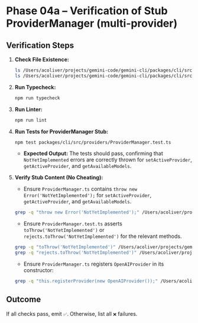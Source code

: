 # Phase 04a – Verification of Stub ProviderManager (multi-provider)

## Verification Steps

1.  **Check File Existence:**
    ```bash
    ls /Users/acoliver/projects/gemini-code/gemini-cli/packages/cli/src/providers/ProviderManager.ts
    ls /Users/acoliver/projects/gemini-code/gemini-cli/packages/cli/src/providers/ProviderManager.test.ts
    ```
2.  **Run Typecheck:**
    ```bash
    npm run typecheck
    ```
3.  **Run Linter:**
    ```bash
    npm run lint
    ```
4.  **Run Tests for ProviderManager Stub:**

    ```bash
    npm test packages/cli/src/providers/ProviderManager.test.ts
    ```
    - **Expected Output:** The tests should pass, confirming that `NotYetImplemented` errors are correctly thrown for `setActiveProvider`, `getActiveProvider`, and `getAvailableModels`.

5.  **Verify Stub Content (No Cheating):**
    - Ensure `ProviderManager.ts` contains `throw new Error('NotYetImplemented');` for `setActiveProvider`, `getActiveProvider`, and `getAvailableModels`.

    ```bash
    grep -q "throw new Error('NotYetImplemented');" /Users/acoliver/projects/gemini-code/gemini-cli/packages/cli/src/providers/ProviderManager.ts
    ```
    - Ensure `ProviderManager.test.ts` asserts `toThrow('NotYetImplemented')` or `rejects.toThrow('NotYetImplemented')` for the relevant methods.

    ```bash
    grep -q "toThrow('NotYetImplemented')" /Users/acoliver/projects/gemini-code/gemini-cli/packages/cli/src/providers/ProviderManager.test.ts
    grep -q "rejects.toThrow('NotYetImplemented')" /Users/acoliver/projects/gemini-code/gemini-cli/packages/cli/src/providers/ProviderManager.test.ts
    ```
    - Ensure `ProviderManager.ts` registers `OpenAIProvider` in its constructor:

    ```bash
    grep -q "this.registerProvider(new OpenAIProvider());" /Users/acoliver/projects/gemini-code/gemini-cli/packages/cli/src/providers/ProviderManager.ts
    ```

## Outcome

If all checks pass, emit `✅`. Otherwise, list all `❌` failures.

